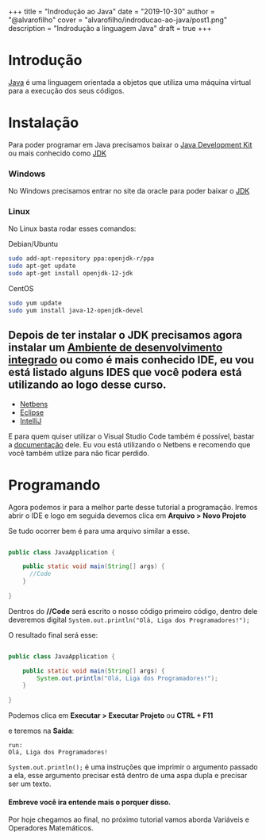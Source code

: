 +++
title = "Indrodução ao Java"
date = "2019-10-30"
author = "@alvarofilho"
cover = "alvarofilho/indroducao-ao-java/post1.png"
description = "Indrodução a linguagem Java"
draft = true
+++

# Introdução

[Java](https://www.java.com/pt_BR/) é uma linguagem orientada a objetos que utiliza uma máquina virtual para a execução dos seus códigos.

# Instalação
Para poder programar em Java precisamos baixar o [Java Development Kit](https://www.oracle.com/technetwork/java/javase/overview/index.html) ou mais conhecido como [JDK](https://www.oracle.com/technetwork/java/javase/overview/index.html)

### Windows
No Windows precisamos entrar no site da oracle para poder baixar o [JDK](https://www.oracle.com/technetwork/java/javase/downloads/index.html)

### Linux
No Linux basta rodar esses comandos:

Debian/Ubuntu
```sh
sudo add-apt-repository ppa:openjdk-r/ppa
sudo apt-get update
sudo apt-get install openjdk-12-jdk
```
CentOS
```sh
sudo yum update
sudo yum install java-12-openjdk-devel
```

## Depois de ter instalar o JDK precisamos agora instalar um [Ambiente de desenvolvimento integrado](https://pt.wikipedia.org/wiki/Ambiente_de_desenvolvimento_integrado) ou como é mais conhecido IDE, eu vou está listado alguns IDES que você podera está utilizando ao logo desse curso.

- [Netbens](https://netbeans.org/)
- [Eclipse](https://www.eclipse.org/)
- [IntelliJ](https://www.jetbrains.com/idea/)

E para quem quiser utilizar o Visual Studio Code também é possível, bastar a [documentação](https://code.visualstudio.com/docs/languages/java) dele. 
Eu vou está utilizando o Netbens e recomendo que você também utlize para não ficar perdido.

# Programando

Agora podemos ir para a melhor parte desse tutorial a programação. Iremos abrir o IDE e logo em seguida devemos clica em **Arquivo > Novo Projeto**

Se tudo ocorrer bem é para uma arquivo similar a esse.

```Java

public class JavaApplication {

    public static void main(String[] args) {
      //Code
    }
    
}
```

Dentros do **//Code** será escrito o nosso código primeiro código, dentro dele deveremos digital `System.out.println("Olá, Liga dos Programadores!");`

O resultado final será esse:
```Java

public class JavaApplication {

    public static void main(String[] args) {
        System.out.println("Olá, Liga dos Programadores!");
    }
    
}
```

Podemos clica em **Executar > Executar Projeto** ou **CTRL + F11**

e teremos na **Saida**:
```
run:
Olá, Liga dos Programadores!
```

`System.out.println();` é uma instruções que imprimir o argumento passado a ela, esse argumento precisar está dentro de uma aspa dupla e precisar ser um texto.

#### Embreve você ira entende mais o porquer disso.

Por hoje chegamos ao final, no próximo tutorial vamos aborda Variáveis e Operadores Matemáticos.